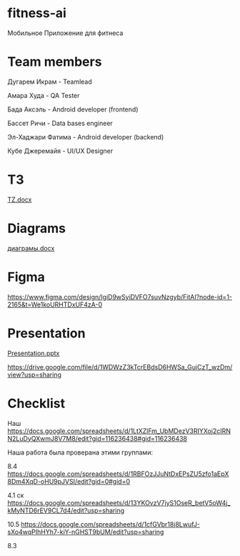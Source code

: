 # fitness-ai
Мобильное Приложение для фитнеса





# Team members 





Дугарем Икрам - Teamlead




Амара Худа - QA Tester 




Бада Аксэль - Android developer (frontend)




Бассет Ричи - Data bases engineer 





Эл-Хаджари Фатима - Android developer (backend)





Кубе Джеремайя - UI/UX Designer









# ТЗ

[TZ.docx](https://github.com/user-attachments/files/19525617/TZ.docx)






# Diagrams
[диаграмы.docx](https://github.com/user-attachments/files/19524968/default.docx)



# Figma 
https://www.figma.com/design/IgiD9wSyiDVFO7suvNzgyb/FitAI?node-id=1-2165&t=We1koURHTDxUF4zA-0









# Presentation 
[Presentation.pptx](https://github.com/user-attachments/files/19525138/Presentation.pptx)









https://drive.google.com/file/d/1WDWzZ3kTcrEBdsD6HWSa_GuiCzT_wzDm/view?usp=sharing







# Checklist




Наш https://docs.google.com/spreadsheets/d/1LtXZlFm_UbMDezV3RIYXoj2cIRNN2LuDyQXwmJ8V7M8/edit?gid=116236438#gid=116236438








Наша работа была проверана этими группами:




8.4   https://docs.google.com/spreadsheets/d/1RBFOzJJuNtDxEPsZU5zfo1aEpX8Dm4XqD-oHU9pJVSI/edit?gid=0#gid=0




4.1 ск  https://docs.google.com/spreadsheets/d/13YKOvzV7jyS1OseR_betV5oW4j_kMyNTD6rEV9CL7d4/edit?usp=sharing




10.5    https://docs.google.com/spreadsheets/d/1cfGVbr18j8LwufJ-sXo4wqPIhHYh7-kiY-nGHST9bUM/edit?usp=sharing





8.3 


